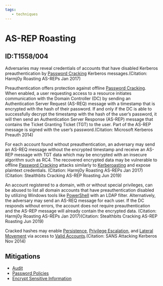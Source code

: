 ```yaml
---
tags:
   - techniques
---
```

# AS-REP Roasting
## ID:T1558/004
Adversaries may reveal credentials of accounts that have disabled Kerberos preauthentication by [Password Cracking](/mitre/techniques/T1110/002) Kerberos messages.(Citation: Harmj0y Roasting AS-REPs Jan 2017) 

Preauthentication offers protection against offline [Password Cracking](/mitre/techniques/T1110/002). When enabled, a user requesting access to a resource initiates communication with the Domain Controller (DC) by sending an Authentication Server Request (AS-REQ) message with a timestamp that is encrypted with the hash of their password. If and only if the DC is able to successfully decrypt the timestamp with the hash of the user’s password, it will then send an Authentication Server Response (AS-REP) message that contains the Ticket Granting Ticket (TGT) to the user. Part of the AS-REP message is signed with the user’s password.(Citation: Microsoft Kerberos Preauth 2014)

For each account found without preauthentication, an adversary may send an AS-REQ message without the encrypted timestamp and receive an AS-REP message with TGT data which may be encrypted with an insecure algorithm such as RC4. The recovered encrypted data may be vulnerable to offline [Password Cracking](/mitre/techniques/T1110/002) attacks similarly to [Kerberoasting](/mitre/techniques/T1558/003) and expose plaintext credentials. (Citation: Harmj0y Roasting AS-REPs Jan 2017)(Citation: Stealthbits Cracking AS-REP Roasting Jun 2019) 

An account registered to a domain, with or without special privileges, can be abused to list all domain accounts that have preauthentication disabled by utilizing Windows tools like [PowerShell](/mitre/techniques/T1059/001) with an LDAP filter. Alternatively, the adversary may send an AS-REQ message for each user. If the DC responds without errors, the account does not require preauthentication and the AS-REP message will already contain the encrypted data. (Citation: Harmj0y Roasting AS-REPs Jan 2017)(Citation: Stealthbits Cracking AS-REP Roasting Jun 2019)

Cracked hashes may enable [Persistence](/mitre/tactics/TA0003), [Privilege Escalation](/mitre/tactics/TA0004), and [Lateral Movement](/mitre/tactics/TA0008) via access to [Valid Accounts](/mitre/techniques/T1078).(Citation: SANS Attacking Kerberos Nov 2014)
## Mitigations
* [Audit](mitigations/M1047)
* [Password Policies](mitigations/M1027)
* [Encrypt Sensitive Information](mitigations/M1041)
